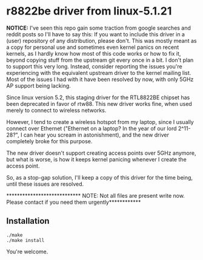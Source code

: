 r8822be driver from linux-5.1.21
================================

**NOTICE:** I've seen this repo gain some traction from google searches and reddit posts so I'll have to say this: If you want to include this driver in a (user) repository of any distribution, please don't. This was mostly meant as a copy for personal use and sometimes even kernel panics on recent kernels, as I hardly know how most of this code works or how to fix it, beyond copying stuff from the upstream git every once in a bit. I don't plan to support this very long. Instead, consider reporting the issues you're experiencing with the equivalent upstream driver to the kernel mailing list. Most of the issues I had with it have been resolved by now, with only 5GHz AP support being lacking.

Since linux version 5.2, this staging driver for the RTL8822BE chipset has been deprecated in favor of rtw88. This new driver works fine, when used merely to connect to wireless networks.

However, I tend to create a wireless hotspot from my laptop, since I usually connect over Ethernet ("Ethernet on a laptop? In the year of our lord 2^11-28?", I can hear you scream in astonishment), and the new driver completely broke for this purpose.

The new driver doesn't support creating access points over 5GHz anymore, but what is worse, is how it keeps kernel panicing whenever I create the access point.

So, as a stop-gap solution, I'll keep a copy of this driver for the time being, until these issues are resolved.


**************************** NOTE: Not all files are present write now. Please contact if you need them urgently************


Installation
------------

```
./make
./make install
```

You're welcome.
